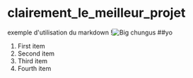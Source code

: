 # clairement_le_meilleur_projet
exemple d'utilisation du markdown
!![Big chungus](https://i.redd.it/s26ue85xwe921.png)
##yo

1. First item
1. Second item
1. Third item
1. Fourth item
